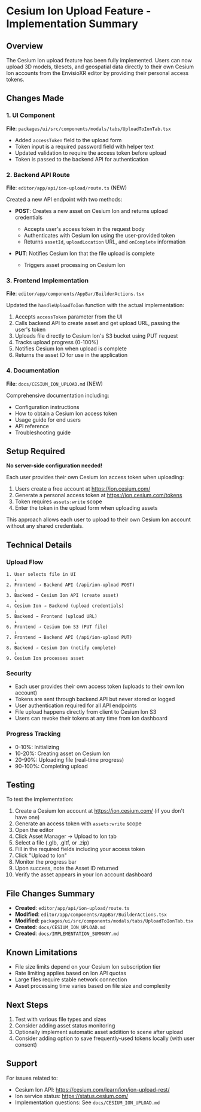 # Cesium Ion Upload Feature - Implementation Summary

## Overview

The Cesium Ion upload feature has been fully implemented. Users can now upload 3D models, tilesets, and geospatial data directly to their own Cesium Ion accounts from the EnvisioXR editor by providing their personal access tokens.

## Changes Made

### 1. UI Component

**File**: `packages/ui/src/components/modals/tabs/UploadToIonTab.tsx`

- Added `accessToken` field to the upload form
- Token input is a required password field with helper text
- Updated validation to require the access token before upload
- Token is passed to the backend API for authentication

### 2. Backend API Route

**File**: `editor/app/api/ion-upload/route.ts` (NEW)

Created a new API endpoint with two methods:

- **POST**: Creates a new asset on Cesium Ion and returns upload credentials
  - Accepts user's access token in the request body
  - Authenticates with Cesium Ion using the user-provided token
  - Returns `assetId`, `uploadLocation` URL, and `onComplete` information

- **PUT**: Notifies Cesium Ion that the file upload is complete
  - Triggers asset processing on Cesium Ion

### 3. Frontend Implementation

**File**: `editor/app/components/AppBar/BuilderActions.tsx`

Updated the `handleUploadToIon` function with the actual implementation:

1. Accepts `accessToken` parameter from the UI
2. Calls backend API to create asset and get upload URL, passing the user's token
3. Uploads file directly to Cesium Ion's S3 bucket using PUT request
4. Tracks upload progress (0-100%)
5. Notifies Cesium Ion when upload is complete
6. Returns the asset ID for use in the application

### 4. Documentation

**File**: `docs/CESIUM_ION_UPLOAD.md` (NEW)

Comprehensive documentation including:

- Configuration instructions
- How to obtain a Cesium Ion access token
- Usage guide for end users
- API reference
- Troubleshooting guide

## Setup Required

**No server-side configuration needed!**

Each user provides their own Cesium Ion access token when uploading:

1. Users create a free account at https://ion.cesium.com/
2. Generate a personal access token at https://ion.cesium.com/tokens
3. Token requires `assets:write` scope
4. Enter the token in the upload form when uploading assets

This approach allows each user to upload to their own Cesium Ion account without any shared credentials.

## Technical Details

### Upload Flow

```
1. User selects file in UI
   ↓
2. Frontend → Backend API (/api/ion-upload POST)
   ↓
3. Backend → Cesium Ion API (create asset)
   ↓
4. Cesium Ion → Backend (upload credentials)
   ↓
5. Backend → Frontend (upload URL)
   ↓
6. Frontend → Cesium Ion S3 (PUT file)
   ↓
7. Frontend → Backend API (/api/ion-upload PUT)
   ↓
8. Backend → Cesium Ion (notify complete)
   ↓
9. Cesium Ion processes asset
```

### Security

- Each user provides their own access token (uploads to their own Ion account)
- Tokens are sent through backend API but never stored or logged
- User authentication required for all API endpoints
- File upload happens directly from client to Cesium Ion S3
- Users can revoke their tokens at any time from Ion dashboard

### Progress Tracking

- 0-10%: Initializing
- 10-20%: Creating asset on Cesium Ion
- 20-90%: Uploading file (real-time progress)
- 90-100%: Completing upload

## Testing

To test the implementation:

1. Create a Cesium Ion account at https://ion.cesium.com/ (if you don't have one)
2. Generate an access token with `assets:write` scope
3. Open the editor
4. Click Asset Manager → Upload to Ion tab
5. Select a file (.glb, .gltf, or .zip)
6. Fill in the required fields including your access token
7. Click "Upload to Ion"
8. Monitor the progress bar
9. Upon success, note the Asset ID returned
10. Verify the asset appears in your Ion account dashboard

## File Changes Summary

- **Created**: `editor/app/api/ion-upload/route.ts`
- **Modified**: `editor/app/components/AppBar/BuilderActions.tsx`
- **Modified**: `packages/ui/src/components/modals/tabs/UploadToIonTab.tsx`
- **Created**: `docs/CESIUM_ION_UPLOAD.md`
- **Created**: `docs/IMPLEMENTATION_SUMMARY.md`

## Known Limitations

- File size limits depend on your Cesium Ion subscription tier
- Rate limiting applies based on Ion API quotas
- Large files require stable network connection
- Asset processing time varies based on file size and complexity

## Next Steps

1. Test with various file types and sizes
2. Consider adding asset status monitoring
3. Optionally implement automatic asset addition to scene after upload
4. Consider adding option to save frequently-used tokens locally (with user consent)

## Support

For issues related to:

- Cesium Ion API: https://cesium.com/learn/ion/ion-upload-rest/
- Ion service status: https://status.cesium.com/
- Implementation questions: See `docs/CESIUM_ION_UPLOAD.md`
